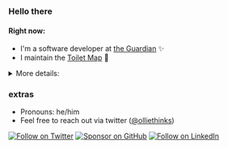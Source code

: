 ### Hello there

#### Right now:
- I'm a software developer at [the Guardian](https://github.com/guardian) ✨
- I maintain the [Toilet Map](https://github.com/public-convenience-ltd/toiletmap) 🧻


<details>
  <summary>More details:</summary>

My career began with [Neontribe](https://neontribe.co.uk/), a digital agency based in Norwich, working on various projects centred around doing tech-for-good. 

Right now I'm part of a team at [the Guardian](https://github.com/guardian) whose mission is to develop, maintain, and advocate for best practice around the client side [tooling](https://github.com/guardian/libs) and [infrastructure](https://github.com/guardian/csnx) across the organisation. When I have time I also love to contribute to [Source](https://github.com/guardian/source), our open source design system. Before that I was part of the [Identity team](https://github.com/guardian/gateway) — building a better experience for users wanting to register for the Guardian.  

Outside of work, I help to maintain the [Toilet Map](https://github.com/public-convenience-ltd/toiletmap), a project dedicated to helping people find a toilet whilst they're on the move and also put time into [various](https://github.com/ob6160/daynotes) [side](https://github.com/ob6160/caffeine) [projects](https://github.com/ob6160/html_parser_renderer).
</details>


### extras

- Pronouns: he/him
- Feel free to reach out via twitter ([@olliethinks](https://twitter.com/olliethinks))




[![Follow on Twitter](https://img.shields.io/badge/Follow-Twitter-1DA1F2.svg)](https://twitter.com/olliethinks)
[![Sponsor on GitHub](https://img.shields.io/badge/Sponsor-GitHub-6cc644.svg)](https://github.com/sponsors/ob6160)
[![Follow on LinkedIn](https://img.shields.io/badge/Follow-LinkedIn-2867B2.svg)](https://www.linkedin.com/in/oliver-barnwell-b5046173/)
<!--
**ob6160/ob6160** is a ✨ _special_ ✨ repository because its `README.md` (this file) appears on your GitHub profile.

Here are some ideas to get you started:

- 🔭 I’m currently working on ...
- 🌱 I’m currently learning ...
- 👯 I’m looking to collaborate on ...
- 🤔 I’m looking for help with ...
- 💬 Ask me about ...
- 📫 How to reach me: ...
- 😄 Pronouns: ...
- ⚡ Fun fact: ...
-->
